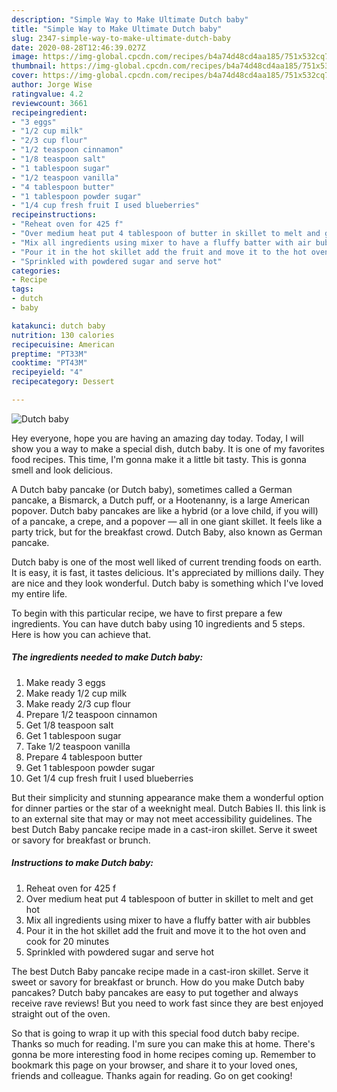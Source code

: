 ```yaml
---
description: "Simple Way to Make Ultimate Dutch baby"
title: "Simple Way to Make Ultimate Dutch baby"
slug: 2347-simple-way-to-make-ultimate-dutch-baby
date: 2020-08-28T12:46:39.027Z
image: https://img-global.cpcdn.com/recipes/b4a74d48cd4aa185/751x532cq70/dutch-baby-recipe-main-photo.jpg
thumbnail: https://img-global.cpcdn.com/recipes/b4a74d48cd4aa185/751x532cq70/dutch-baby-recipe-main-photo.jpg
cover: https://img-global.cpcdn.com/recipes/b4a74d48cd4aa185/751x532cq70/dutch-baby-recipe-main-photo.jpg
author: Jorge Wise
ratingvalue: 4.2
reviewcount: 3661
recipeingredient:
- "3 eggs"
- "1/2 cup milk"
- "2/3 cup flour"
- "1/2 teaspoon cinnamon"
- "1/8 teaspoon salt"
- "1 tablespoon sugar"
- "1/2 teaspoon vanilla"
- "4 tablespoon butter"
- "1 tablespoon powder sugar"
- "1/4 cup fresh fruit I used blueberries"
recipeinstructions:
- "Reheat oven for 425 f"
- "Over medium heat put 4 tablespoon of butter in skillet to melt and get hot"
- "Mix all ingredients using mixer to have a fluffy batter with air bubbles"
- "Pour it in the hot skillet add the fruit and move it to the hot oven and cook for 20 minutes"
- "Sprinkled with powdered sugar and serve hot"
categories:
- Recipe
tags:
- dutch
- baby

katakunci: dutch baby 
nutrition: 130 calories
recipecuisine: American
preptime: "PT33M"
cooktime: "PT43M"
recipeyield: "4"
recipecategory: Dessert

---
```



![Dutch baby](https://img-global.cpcdn.com/recipes/b4a74d48cd4aa185/751x532cq70/dutch-baby-recipe-main-photo.jpg)

Hey everyone, hope you are having an amazing day today. Today, I will show you a way to make a special dish, dutch baby. It is one of my favorites food recipes. This time, I'm gonna make it a little bit tasty. This is gonna smell and look delicious.

A Dutch baby pancake (or Dutch baby), sometimes called a German pancake, a Bismarck, a Dutch puff, or a Hootenanny, is a large American popover. Dutch baby pancakes are like a hybrid (or a love child, if you will) of a pancake, a crepe, and a popover — all in one giant skillet. It feels like a party trick, but for the breakfast crowd. Dutch Baby, also known as German pancake.

Dutch baby is one of the most well liked of current trending foods on earth. It is easy, it is fast, it tastes delicious. It's appreciated by millions daily. They are nice and they look wonderful. Dutch baby is something which I've loved my entire life.


To begin with this particular recipe, we have to first prepare a few ingredients. You can have dutch baby using 10 ingredients and 5 steps. Here is how you can achieve that.

<!--inarticleads1-->

##### The ingredients needed to make Dutch baby:

1. Make ready 3 eggs
1. Make ready 1/2 cup milk
1. Make ready 2/3 cup flour
1. Prepare 1/2 teaspoon cinnamon
1. Get 1/8 teaspoon salt
1. Get 1 tablespoon sugar
1. Take 1/2 teaspoon vanilla
1. Prepare 4 tablespoon butter
1. Get 1 tablespoon powder sugar
1. Get 1/4 cup fresh fruit I used blueberries


But their simplicity and stunning appearance make them a wonderful option for dinner parties or the star of a weeknight meal. Dutch Babies II. this link is to an external site that may or may not meet accessibility guidelines. The best Dutch Baby pancake recipe made in a cast-iron skillet. Serve it sweet or savory for breakfast or brunch. 

<!--inarticleads2-->

##### Instructions to make Dutch baby:

1. Reheat oven for 425 f
1. Over medium heat put 4 tablespoon of butter in skillet to melt and get hot
1. Mix all ingredients using mixer to have a fluffy batter with air bubbles
1. Pour it in the hot skillet add the fruit and move it to the hot oven and cook for 20 minutes
1. Sprinkled with powdered sugar and serve hot


The best Dutch Baby pancake recipe made in a cast-iron skillet. Serve it sweet or savory for breakfast or brunch. How do you make Dutch baby pancakes? Dutch baby pancakes are easy to put together and always receive rave reviews! But you need to work fast since they are best enjoyed straight out of the oven. 

So that is going to wrap it up with this special food dutch baby recipe. Thanks so much for reading. I'm sure you can make this at home. There's gonna be more interesting food in home recipes coming up. Remember to bookmark this page on your browser, and share it to your loved ones, friends and colleague. Thanks again for reading. Go on get cooking!
